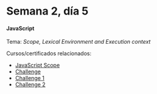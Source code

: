 # Semana 2, día 5

#### JavaScript

Tema: _Scope, Lexical Environment and Execution context_

Cursos/certificados relacionados:

- [JavaScript Scope](CertificateOfCompletion_JavaScriptScope.pdf)
- [Challenge](index.js)
- [Challenge 1](challenge1.js)
- [Challenge 2](challenge2.js)
